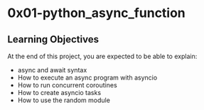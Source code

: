 # 0x01-python_async_function
## Learning Objectives
At the end of this project, you are expected to be able to explain:

* async and await syntax
* How to execute an async program with asyncio
* How to run concurrent coroutines
* How to create asyncio tasks
* How to use the random module
